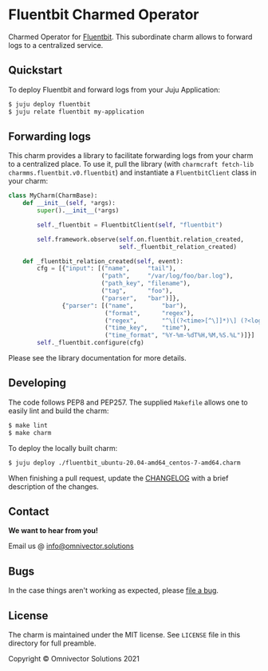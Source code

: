 # Fluentbit Charmed Operator

Charmed Operator for [Fluentbit](https://fluentbit.io). This subordinate charm
allows to forward logs to a centralized service.

## Quickstart

To deploy Fluentbit and forward logs from your Juju Application:

```bash
$ juju deploy fluentbit
$ juju relate fluentbit my-application
```

## Forwarding logs

This charm provides a library to facilitate forwarding logs from your charm to
a centralized place. To use it, pull the library (with `charmcraft fetch-lib
charmms.fluentbit.v0.fluentbit`) and instantiate a `FluentbitClient` class in
your charm:

```python
class MyCharm(CharmBase):
    def __init__(self, *args):
        super().__init__(*args)

        self._fluentbit = FluentbitClient(self, "fluentbit")

        self.framework.observe(self.on.fluentbit.relation_created,
                               self._fluentbit_relation_created)

    def _fluentbit_relation_created(self, event):
        cfg = [{"input": [("name",     "tail"),
                          ("path",     "/var/log/foo/bar.log"),
                          ("path_key", "filename"),
                          ("tag",      "foo"),
                          ("parser",   "bar")]},
               {"parser": [("name",        "bar"),
                           ("format",      "regex"),
                           ("regex",       "^\[(?<time>[^\]]*)\] (?<log>.*)$"),
                           ("time_key",    "time"),
                           ("time_format", "%Y-%m-%dT%H,%M,%S.%L")]}]
        self._fluentbit.configure(cfg)
```

Please see the library documentation for more details.

## Developing

The code follows PEP8 and PEP257. The supplied `Makefile` allows one to easily
lint and build the charm:

```bash
$ make lint
$ make charm
```

To deploy the locally built charm:

```bash
$ juju deploy ./fluentbit_ubuntu-20.04-amd64_centos-7-amd64.charm
```

When finishing a pull request, update the [CHANGELOG](changelog.md) with a
brief description of the changes.

## Contact

**We want to hear from you!**

Email us @ [info@omnivector.solutions](mailto:info@omnivector.solutions)

## Bugs

In the case things aren't working as expected, please
[file a bug](https://github.com/omnivector-solutions/charm-fluentbit/issues).

## License

The charm is maintained under the MIT license. See `LICENSE` file in this
directory for full preamble.

Copyright &copy; Omnivector Solutions 2021
